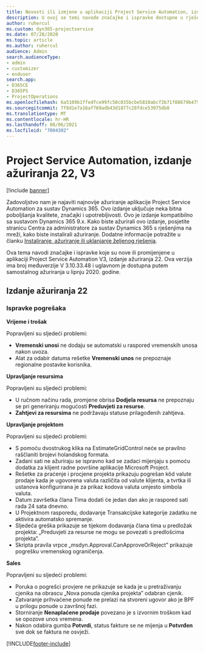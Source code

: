 ```yaml
---
title: Novosti ili izmjene u aplikaciji Project Service Automation, izdanje ažuriranja 22, V3
description: U ovoj se temi navode značajke i ispravke dostupne u rješenju Project Service Automation, izdanje ažuriranja 22, V3.
author: ruhercul
ms.custom: dyn365-projectservice
ms.date: 07/28/2020
ms.topic: article
ms.author: ruhercul
audience: Admin
search.audienceType:
- admin
- customizer
- enduser
search.app:
- D365CE
- D365PS
- ProjectOperations
ms.openlocfilehash: 6a5109b1ffedfce99fc50c035bcbe5810abcf3b71f88679b47561d69daa9f3ab
ms.sourcegitcommit: 7f8d1e7a16af769adb43d1877c28fdce53975db8
ms.translationtype: MT
ms.contentlocale: hr-HR
ms.lasthandoff: 08/06/2021
ms.locfileid: "7004302"
---
```

# <a name="project-service-automation-update-release-22-v3"></a>Project Service Automation, izdanje ažuriranja 22, V3

[!include [banner](../includes/psa-now-project-operations.md)]

Zadovoljstvo nam je najaviti najnovije ažuriranje aplikacije Project Service Automation za sustav Dynamics 365. Ovo izdanje uključuje neka bitna poboljšanja kvalitete, značajki i upotrebljivosti. Ovo je izdanje kompatibilno sa sustavom Dynamics 365 9.x. Kako biste ažurirali ovo izdanje, posjetite stranicu Centra za administratore za sustav Dynamics 365 s rješenjima na mreži, kako biste instalirali ažuriranje. Dodatne informacije potražite u članku [Instaliranje, ažuriranje ili uklanjanje željenog rješenja](/power-platform/admin/install-remove-preferred-solution).

Ova tema navodi značajke i ispravke koje su nove ili promijenjene u aplikaciji Project Service Automation V3, izdanje ažuriranja 22. Ova verzija ima broj međuverzije V 3.10.33.48 i uglavnom je dostupna putem samostalnog ažuriranja u lipnju 2020. godine.

## <a name="update-release-22"></a>Izdanje ažuriranja 22

### <a name="bug-fixes"></a>Ispravke pogrešaka



**Vrijeme i trošak**

Popravljeni su sljedeći problemi:

- **Vremenski unosi** ne dodaju se automatski u raspored vremenskih unosa nakon uvoza.
- Alat za odabir datuma rešetke **Vremenski unos** ne prepoznaje regionalne postavke korisnika.

**Upravljanje resursima**

Popravljeni su sljedeći problemi:

- U ručnom načinu rada, promjene obrisa **Dodjela resursa** ne prepoznaju se pri generiranju mogućosti **Preduvjeti za resurse**.
- **Zahtjevi za resursima** ne podržavaju statuse prilagođenih zahtjeva.

**Upravljanje projektom**

Popravljeni su sljedeći problemi:

- S pomoću dvostrukog klika na EstimateGridControl neće se pravilno raščlaniti brojevi holandskog formata.
- Zadani sati ne ažuriraju se ispravno kad se zadaci mijenjaju s pomoću dodatka za klijent radne površine aplikacije Microsoft Project.
- Rešetke za praćenje i procjene projekta prikazuju pogrešan kôd valute prodaje kada je ugovorena valuta različita od valute klijenta, a tvrtka ili ustanova konfigurirana je za prikaz kodova valuta umjesto simbola valuta.
- Datum završetka člana Tima dodati će jedan dan ako je raspored sati rada 24 sata dnevno.
- U Projektnom rasporedu, dodavanje Transakcijske kategorije zadatku ne aktivira automatsko spremanje.
- Sljedeća greška prikazuje se tijekom dodavanja člana tima u predložak projekta: „Preduvjeti za resurse ne mogu se povezati s predlošcima projekta”. 
- Skripta pravila vrpce „msdyn.Approval.CanApproveOrReject” prikazuje pogrešku vremenskog ograničenja.

**Sales**

Popravljeni su sljedeći problemi:

- Poruka o pogrešci provjere ne prikazuje se kada je u pretraživanju cjenika na obrascu „Nova ponuda cjenika projekta” odabran cjenik.
- Zatvaranje prihvaćene ponude ne prelazi na stvoreni ugovor ako je BPF u prilogu ponude u završnoj fazi.
- Storniranje **Nenaplaćene prodaje** povezano je s izvornim troškom kad se opozove unos vremena.
- Nakon odabira gumba **Potvrdi**, status fakture se ne mijenja u **Potvrđen** sve dok se faktura ne osvježi.


[!INCLUDE[footer-include](../includes/footer-banner.md)]